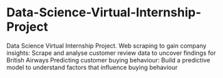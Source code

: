 # Data-Science-Virtual-Internship-Project
Data Science Virtual Internship Project. Web scraping to gain company insights: Scrape and analyse customer review data to uncover findings for British Airways Predicting customer buying behaviour: Build a predictive model to understand factors that influence buying behaviour
